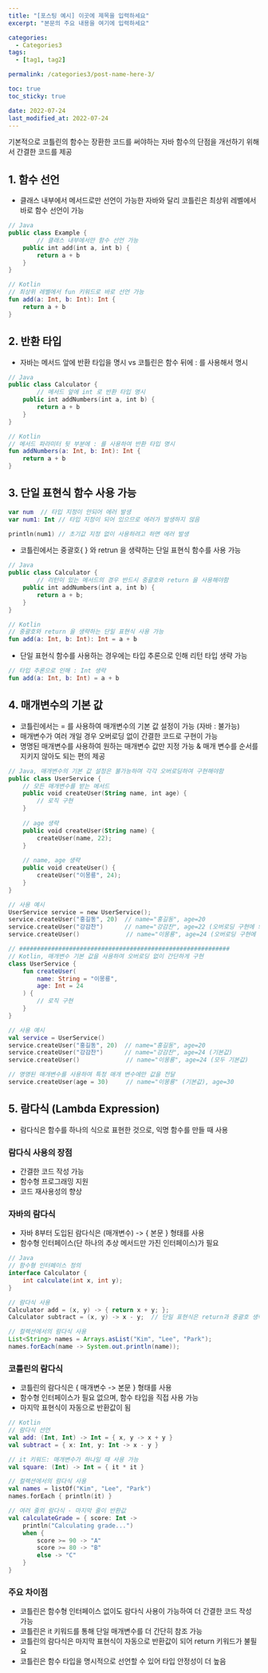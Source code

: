 ```yaml
---
title: "[포스팅 예시] 이곳에 제목을 입력하세요"
excerpt: "본문의 주요 내용을 여기에 입력하세요"

categories:
  - Categories3
tags:
  - [tag1, tag2]

permalink: /categories3/post-name-here-3/

toc: true
toc_sticky: true

date: 2022-07-24
last_modified_at: 2022-07-24
---
```


기본적으로 코틀린의 함수는 장환한 코드를 써야하는 자바 함수의 단점을 개선하기 위해서 간결한 코드를 제공

## 1. 함수 선언

- 클래스 내부에서 메서드로만 선언이 가능한 자바와 달리 코틀린은 최상위 레벨에서 바로 함수 선언이 가능

```kotlin
// Java
public class Example {
		// 클래스 내부에서만 함수 선언 가능
    public int add(int a, int b) {
        return a + b
    }
}

// Kotlin
// 최상위 레벨에서 fun 키워드로 바로 선언 가능
fun add(a: Int, b: Int): Int {
    return a + b
}
```

## 2. 반환 타입

- 자바는 메서드 앞에 반환 타입을 명시 vs 코틀린은 함수 뒤에 : 를 사용해서 명시

```kotlin
// Java
public class Calculator {
		// 메서드 앞에 int 로 반환 타입 명시
    public int addNumbers(int a, int b) {
        return a + b
    }    
}

// Kotlin
// 메서드 파라미터 뒷 부분에 : 를 사용하여 반환 타입 명시
fun addNumbers(a: Int, b: Int): Int {
    return a + b
}
```

## 3. 단일 표현식 함수 사용 가능

```kotlin
var num  // 타입 지정이 안되어 에러 발생
var num1: Int // 타입 지정이 되어 있으므로 에러가 발생하지 않음

println(num1) // 초기값 지정 없이 사용하려고 하면 에러 발생
```

- 코틀린에서는 중괄호{ } 와 retrun 을 생략하는 단일 표현식 함수를 사용 가능

```kotlin
// Java
public class Calculator {
		// 리턴이 있는 메서드의 경우 반드시 중괄호와 return 을 사용해야함
    public int addNumbers(int a, int b) {
        return a + b;
    }    
}

// Kotlin
// 중괄호와 return 을 생략하는 단일 표현식 사용 가능
fun add(a: Int, b: Int): Int = a + b
```

- 단일 표현식 함수를 사용하는 경우에는 타입 추론으로 인해 리턴 타입 생략 가능

```kotlin
// 타입 추론으로 인해 : Int 생략
fun add(a: Int, b: Int) = a + b
```

## 4. 매개변수의 기본 값

- 코틀린에서는 = 를 사용하여 매개변수의 기본 값 설정이 가능 (자바 : 불가능)
- 매개변수가 여러 개일 경우 오버로딩 없이 간결한 코드로 구현이 가능
- 명명된 매개변수를 사용하여 원하는 매개변수 값만 지정 가능 & 매개 변수를 순서를 지키지 않아도 되는 편의 제공

```kotlin
// Java, 매개변수의 기본 값 설정은 불가능하며 각각 오버로딩하여 구현해야함
public class UserService {
    // 모든 매개변수를 받는 메서드
    public void createUser(String name, int age) {
        // 로직 구현
    }
    
    // age 생략
    public void createUser(String name) {
        createUser(name, 22);
    }
    
    // name, age 생략
    public void createUser() {
        createUser("이몽룡", 24);
    }
}

// 사용 예시
UserService service = new UserService();
service.createUser("홍길동", 20)  // name="홍길동", age=20
service.createUser("강감찬")      // name="강감찬", age=22 (오버로딩 구현에 의한 값)
service.createUser()             // name="이몽룡", age=24 (오버로딩 구현에 의한 값)

// ###########################################################
// Kotlin, 매개변수 기본 값을 사용하여 오버로딩 없이 간단하게 구현
class UserService {
    fun createUser(
        name: String = "이몽룡",
        age: Int = 24
    ) {
        // 로직 구현
    }
}

// 사용 예시
val service = UserService()
service.createUser("홍길동", 20)  // name="홍길동", age=20
service.createUser("강감찬")      // name="강감찬", age=24 (기본값)
service.createUser()             // name="이몽룡", age=24 (모두 기본값)

// 명명된 매개변수를 사용하여 특정 매개 변수에만 값을 전달
service.createUser(age = 30)     // name="이몽룡" (기본값), age=30
```

## 5. 람다식 (Lambda Expression)

- 람다식은 함수를 하나의 식으로 표현한 것으로, 익명 함수를 만들 때 사용

### 람다식 사용의 장점

- 간결한 코드 작성 가능
- 함수형 프로그래밍 지원
- 코드 재사용성의 향상

### 자바의 람다식

- 자바 8부터 도입된 람다식은 (매개변수) -> { 본문 } 형태를 사용
- 함수형 인터페이스(단 하나의 추상 메서드만 가진 인터페이스)가 필요

```java
// Java
// 함수형 인터페이스 정의
interface Calculator {
    int calculate(int x, int y);
}

// 람다식 사용
Calculator add = (x, y) -> { return x + y; };
Calculator subtract = (x, y) -> x - y;  // 단일 표현식은 return과 중괄호 생략 가능

// 컬렉션에서의 람다식 사용
List<String> names = Arrays.asList("Kim", "Lee", "Park");
names.forEach(name -> System.out.println(name));
```

### 코틀린의 람다식

- 코틀린의 람다식은 { 매개변수 -> 본문 } 형태를 사용
- 함수형 인터페이스가 필요 없으며, 함수 타입을 직접 사용 가능
- 마지막 표현식이 자동으로 반환값이 됨

```kotlin
// Kotlin
// 람다식 선언
val add: (Int, Int) -> Int = { x, y -> x + y }
val subtract = { x: Int, y: Int -> x - y }

// it 키워드: 매개변수가 하나일 때 사용 가능
val square: (Int) -> Int = { it * it }

// 컬렉션에서의 람다식 사용
val names = listOf("Kim", "Lee", "Park")
names.forEach { println(it) }

// 여러 줄의 람다식 - 마지막 줄이 반환값
val calculateGrade = { score: Int ->
    println("Calculating grade...")
    when {
        score >= 90 -> "A"
        score >= 80 -> "B"
        else -> "C"
    }
}
```

### 주요 차이점

- 코틀린은 함수형 인터페이스 없이도 람다식 사용이 가능하여 더 간결한 코드 작성 가능
- 코틀린은 it 키워드를 통해 단일 매개변수를 더 간단히 참조 가능
- 코틀린의 람다식은 마지막 표현식이 자동으로 반환값이 되어 return 키워드가 불필요
- 코틀린은 함수 타입을 명시적으로 선언할 수 있어 타입 안정성이 더 높음